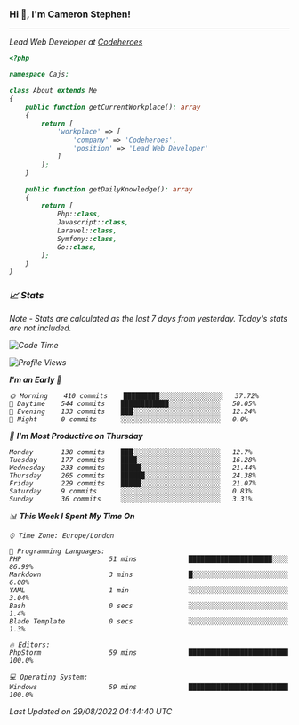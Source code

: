 ### Hi 👋, I'm Cameron Stephen!
<hr>
<p><em>Lead Web Developer at <a href="https://codeheroes.co.uk">Codeheroes</a></p>


```php
<?php

namespace Cajs;

class About extends Me
{
    public function getCurrentWorkplace(): array
    {
        return [
            'workplace' => [
                'company' => 'Codeheroes',
                'position' => 'Lead Web Developer'
            ]
        ];
    }

    public function getDailyKnowledge(): array
    {
        return [
            Php::class,
            Javascript::class,
            Laravel::class,
            Symfony::class,
            Go::class,
        ];
    }
}
```

### 📈 Stats
<p><em>Note - Stats are calculated as the last 7 days from yesterday. Today's stats are not included.</em></p>


<!--START_SECTION:waka-->
![Code Time](http://img.shields.io/badge/Code%20Time-3%2C097%20hrs%2058%20mins-blue)

![Profile Views](http://img.shields.io/badge/Profile%20Views-0-blue)

**I'm an Early 🐤** 

```text
🌞 Morning    410 commits    █████████░░░░░░░░░░░░░░░░   37.72% 
🌆 Daytime    544 commits    ████████████░░░░░░░░░░░░░   50.05% 
🌃 Evening    133 commits    ███░░░░░░░░░░░░░░░░░░░░░░   12.24% 
🌙 Night      0 commits      ░░░░░░░░░░░░░░░░░░░░░░░░░   0.0%

```
📅 **I'm Most Productive on Thursday** 

```text
Monday       138 commits    ███░░░░░░░░░░░░░░░░░░░░░░   12.7% 
Tuesday      177 commits    ████░░░░░░░░░░░░░░░░░░░░░   16.28% 
Wednesday    233 commits    █████░░░░░░░░░░░░░░░░░░░░   21.44% 
Thursday     265 commits    ██████░░░░░░░░░░░░░░░░░░░   24.38% 
Friday       229 commits    █████░░░░░░░░░░░░░░░░░░░░   21.07% 
Saturday     9 commits      ░░░░░░░░░░░░░░░░░░░░░░░░░   0.83% 
Sunday       36 commits     ░░░░░░░░░░░░░░░░░░░░░░░░░   3.31%

```


📊 **This Week I Spent My Time On** 

```text
⌚︎ Time Zone: Europe/London

💬 Programming Languages: 
PHP                      51 mins             █████████████████████░░░░   86.99% 
Markdown                 3 mins              █░░░░░░░░░░░░░░░░░░░░░░░░   6.08% 
YAML                     1 min               ░░░░░░░░░░░░░░░░░░░░░░░░░   3.04% 
Bash                     0 secs              ░░░░░░░░░░░░░░░░░░░░░░░░░   1.4% 
Blade Template           0 secs              ░░░░░░░░░░░░░░░░░░░░░░░░░   1.3%

🔥 Editors: 
PhpStorm                 59 mins             █████████████████████████   100.0%

💻 Operating System: 
Windows                  59 mins             █████████████████████████   100.0%

```


 Last Updated on 29/08/2022 04:44:40 UTC
<!--END_SECTION:waka-->
